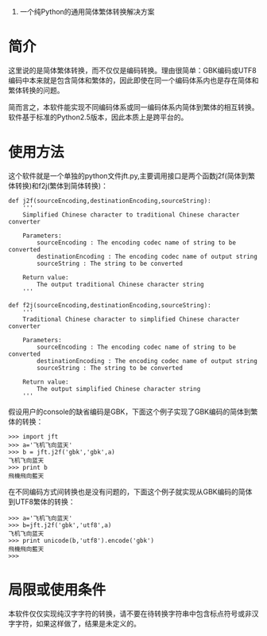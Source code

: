   1. 一个纯Python的通用简体繁体转换解决方案

# 简介 #

这里说的是简体繁体转换，而不仅仅是编码转换。理由很简单：GBK编码或UTF8编码中本来就是包含简体和繁体的，因此即使在同一个编码体系内也是存在简体和繁体转换的问题。

简而言之，本软件能实现不同编码体系或同一编码体系内简体到繁体的相互转换。软件基于标准的Python2.5版本，因此本质上是跨平台的。

# 使用方法 #

这个软件就是一个单独的python文件jft.py,主要调用接口是两个函数j2f(简体到繁体转换)和f2j(繁体到简体转换)：
```
def j2f(sourceEncoding,destinationEncoding,sourceString):
    '''
    Simplified Chinese character to traditional Chinese character converter
    
    Parameters:
        sourceEncoding : The encoding codec name of string to be converted
        destinationEncoding : The encoding codec name of output string
        sourceString : The string to be converted
        
    Return value:
        The output traditional Chinese character string
    '''

def f2j(sourceEncoding,destinationEncoding,sourceString):
    '''
    Traditional Chinese character to simplified Chinese character converter
    
    Parameters:
        sourceEncoding : The encoding codec name of string to be converted
        destinationEncoding : The encoding codec name of output string
        sourceString : The string to be converted
        
    Return value:
        The output simplified Chinese character string
    '''
```

假设用户的console的缺省编码是GBK，下面这个例子实现了GBK编码的简体到繁体的转换：

```
>>> import jft
>>> a='飞机飞向蓝天'
>>> b = jft.j2f('gbk','gbk',a)
飞机飞向蓝天
>>> print b
飛機飛向藍天
```

在不同编码方式间转换也是没有问题的，下面这个例子就实现从GBK编码的简体到UTF8繁体的转换：
```
>>> a='飞机飞向蓝天'
>>> b=jft.j2f('gbk','utf8',a)
飞机飞向蓝天
>>> print unicode(b,'utf8').encode('gbk')
飛機飛向藍天
>>>
```

# 局限或使用条件 #
本软件仅仅实现纯汉字字符的转换，请不要在待转换字符串中包含标点符号或非汉字字符，如果这样做了，结果是未定义的。